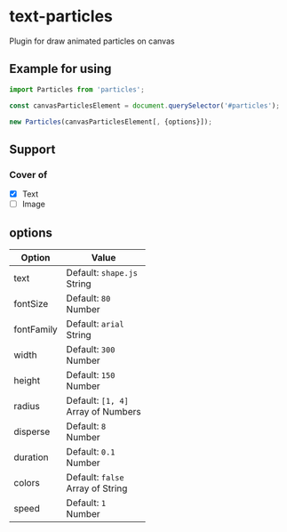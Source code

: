 # text-particles
Plugin for draw animated particles on canvas

## Example for using

```javascript
import Particles from 'particles';

const canvasParticlesElement = document.querySelector('#particles');

new Particles(canvasParticlesElement[, {options}]);
```

## Support

### Cover of

- [x] Text
- [ ] Image

## options

| Option | Value |
| --- | --- |
| text | Default: `shape.js` <br> String |
| fontSize | Default: `80` <br> Number |
| fontFamily | Default: `arial` <br> String |
| width | Default: `300` <br> Number |
| height | Default: `150` <br> Number |
| radius | Default: `[1, 4]` <br> Array of Numbers |
| disperse | Default: `8` <br> Number |
| duration | Default: `0.1` <br> Number |
| colors | Default: `false` <br> Array of String |
| speed | Default: `1` <br> Number |
